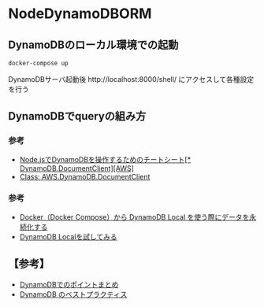 # NodeDynamoDBORM

## DynamoDBのローカル環境での起動

```sh
docker-compose up
```

DynamoDBサーバ起動後 http://localhost:8000/shell/ にアクセスして各種設定を行う

## DynamoDBでqueryの組み方

### 参考

* [Node.jsでDynamoDBを操作するためのチートシート[* DynamoDB.DocumentClient][AWS]](https://qiita.com/Yuki_BB3/items/83198b4d9daca7ccd746)
* [Class: AWS.DynamoDB.DocumentClient](https://docs.aws.amazon.com/AWSJavaScriptSDK/latest/AWS/DynamoDB/DocumentClient.html)

### 参考

* [Docker（Docker Compose）から DynamoDB Local を使う際にデータを永続化する](https://qiita.com/okashoi/items/f1c757279574d37b812e)
* [DynamoDB Localを試してみる](https://dev.classmethod.jp/etc/try_dynamodb_local/)

## 【参考】

* [DynamoDBでのポイントまとめ](https://qiita.com/yoskhdia/items/6897f66bdf93017ca033)
* [DynamoDB のベストプラクティス](https://docs.aws.amazon.com/ja_jp/amazondynamodb/latest/developerguide/best-practices.html)
